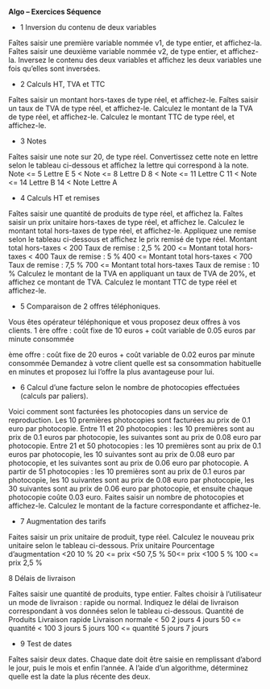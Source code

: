 **Algo – Exercices Séquence**

- 1 Inversion du contenu de deux variables
  
Faîtes saisir une première variable nommée v1, de type entier, et affichez-la.
Faîtes saisir une deuxième variable nommée v2, de type entier, et affichez-la.
Inversez le contenu des deux variables et affichez les deux variables une fois qu’elles sont
inversées.

+ 2 Calculs HT, TVA et TTC
  
Faîtes saisir un montant hors-taxes de type réel, et affichez-le.
Faîtes saisir un taux de TVA de type réel, et affichez-le.
Calculez le montant de la TVA de type réel, et affichez-le.
Calculez le montant TTC de type réel, et affichez-le.

+ 3 Notes
  
Faîtes saisir une note sur 20, de type réel.
Convertissez cette note en lettre selon le tableau ci-dessous et affichez la lettre qui correspond
à la note.
Note <= 5 Lettre E
5 < Note <= 8 Lettre D
8 < Note <= 11 Lettre C
11 < Note <= 14 Lettre B
14 < Note Lettre A

+ 4 Calculs HT et remises
  
Faîtes saisir une quantité de produits de type réel, et affichez la.
Faîtes saisir un prix unitaire hors-taxes de type réel, et affichez le.
Calculez le montant total hors-taxes de type réel, et affichez-le.
Appliquez une remise selon le tableau ci-dessous et affichez le prix remisé de type réel.
Montant total hors-taxes < 200 Taux de remise : 2,5 %
200 <= Montant total hors-taxes < 400 Taux de remise : 5 %
400 <= Montant total hors-taxes < 700 Taux de remise : 7,5 %
700 <= Montant total hors-taxes Taux de remise : 10 %
Calculez le montant de la TVA en appliquant un taux de TVA de 20%, et affichez ce montant de
TVA.
Calculez le montant TTC de type réel et affichez-le.


+ 5 Comparaison de 2 offres téléphoniques.
  
Vous êtes opérateur téléphonique et vous proposez deux offres à vos clients.
1
ère offre : coût fixe de 10 euros + coût variable de 0.05 euros par minute consommée

ème offre : coût fixe de 20 euros + coût variable de 0.02 euros par minute consommée
Demandez à votre client quelle est sa consommation habituelle en minutes et proposez lui
l’offre la plus avantageuse pour lui.

+ 6 Calcul d’une facture selon le nombre de photocopies effectuées (calculs par paliers).
  
Voici comment sont facturées les photocopies dans un service de reproduction.
Les 10 premières photocopies sont facturées au prix de 0.1 euro par photocopie.
Entre 11 et 20 photocopies : les 10 premières sont au prix de 0.1 euros par photocopie, les
suivantes sont au prix de 0.08 euro par photocopie.
Entre 21 et 50 photocopies : les 10 premières sont au prix de 0.1 euros par photocopie, les 10
suivantes sont au prix de 0.08 euro par photocopie, et les suivantes sont au prix de 0.06 euro
par photocopie.
A partir de 51 photocopies : les 10 premières sont au prix de 0.1 euros par photocopie, les 10
suivantes sont au prix de 0.08 euro par photocopie, les 30 suivantes sont au prix de 0.06 euro
par photocopie, et ensuite chaque photocopie coûte 0.03 euro.
Faites saisir un nombre de photocopies et affichez-le.
Calculez le montant de la facture correspondante et affichez-le.

+ 7 Augmentation des tarifs
  
Faites saisir un prix unitaire de produit, type réel.
Calculez le nouveau prix unitaire selon le tableau ci-dessous.
Prix unitaire Pourcentage d’augmentation
<20 10 %
20 <= prix <50 7,5 %
50<= prix <100 5 %
100 <= prix 2,5 %


8 Délais de livraison

Faîtes saisir une quantité de produits, type entier.
Faîtes choisir à l’utilisateur un mode de livraison : rapide ou normal.
Indiquez le délai de livraison correspondant à vos données selon le tableau ci-dessous.
Quantité de Produits Livraison rapide Livraison normale
< 50 2 jours 4 jours
50 <= quantité < 100 3 jours 5 jours
100 <= quantité 5 jours 7 jours

+ 9 Test de dates
  
Faîtes saisir deux dates.
Chaque date doit être saisie en remplissant d’abord le jour, puis le mois et enfin l’année.
A l’aide d’un algorithme, déterminez quelle est la date la plus récente des deux.
